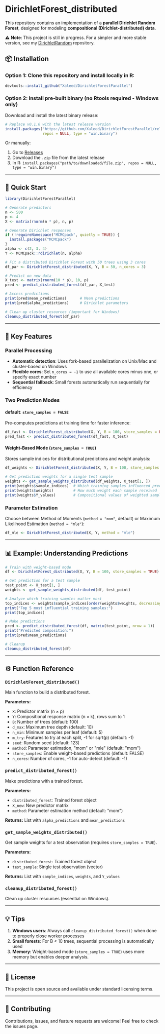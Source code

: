 # DirichletForest_distributed  

This repository contains an implementation of a **parallel Dirichlet Random Forest**, designed for modeling **compositional (Dirichlet-distributed) data**.  

⚠️ **Note**: This project is still in progress. For a simpler and more stable version, see my [DirichletRandom](https://github.com/Xaleed/DirichletForest.git) repository.  




## 📦 Installation  

### Option 1: Clone this repository and install locally in R:  
```r
devtools::install_github("Xaleed/DirichletForestParallel")
```
### Option 2: Install pre-built binary (no Rtools required - Windows only)

Download and install the latest binary release:
```r
# Replace v0.1.0 with the latest release version
install.packages("https://github.com/Xaleed/DirichletForestParallel/releases/download/v0.1.0/DirichletForestParallel_0.0.0.9000.zip", 
                 repos = NULL, type = "win.binary")
```

Or manually:
1. Go to [Releases](https://github.com/Xaleed/DirichletForestParallel/releases)
2. Download the `.zip` file from the latest release
3. In R: `install.packages("path/to/downloaded/file.zip", repos = NULL, type = "win.binary")`

---

## 🚀 Quick Start
```r
library(DirichletForestParallel)

# Generate predictors
n <- 500
p <- 4
X <- matrix(rnorm(n * p), n, p)

# Generate Dirichlet responses
if (!requireNamespace("MCMCpack", quietly = TRUE)) {
  install.packages("MCMCpack")
}
alpha <- c(2, 3, 4)
Y <- MCMCpack::rdirichlet(n, alpha)

# Fit a distributed Dirichlet Forest with 50 trees using 3 cores
df_par <- DirichletForest_distributed(X, Y, B = 50, n_cores = 3)

# Predict on new data
X_test <- matrix(rnorm(10 * p), 10, p)
pred <- predict_distributed_forest(df_par, X_test)

# Access predictions
print(pred$mean_predictions)      # Mean predictions
print(pred$alpha_predictions)     # Dirichlet parameters

# Clean up cluster resources (important for Windows)
cleanup_distributed_forest(df_par)
```

---

## 🔧 Key Features

### **Parallel Processing**
- **Automatic detection**: Uses fork-based parallelization on Unix/Mac and cluster-based on Windows
- **Flexible cores**: Set `n_cores = -1` to use all available cores minus one, or specify exact number
- **Sequential fallback**: Small forests automatically run sequentially for efficiency

### **Two Prediction Modes**

#### default: `store_samples = FALSE`
Pre-computes predictions at training time for faster inference:
```r
df_fast <- DirichletForest_distributed(X, Y, B = 100, store_samples = FALSE)
pred_fast <- predict_distributed_forest(df_fast, X_test)
```

#### Weight-Based Mode (`store_samples = TRUE`)
Stores sample indices for distributional predictions and weight analysis:
```r
df_weights <- DirichletForest_distributed(X, Y, B = 100, store_samples = TRUE)

# Get prediction weights for a single test sample
weights <- get_sample_weights_distributed(df_weights, X_test[1, ])
print(weights$sample_indices)  # Which training samples influenced prediction
print(weights$weights)         # How much weight each sample received
print(weights$Y_values)        # Compositional values of weighted samples
```

### **Parameter Estimation**
Choose between Method of Moments (`method = "mom"`, default) or Maximum Likelihood Estimation (`method = "mle"`):
```r
df_mle <- DirichletForest_distributed(X, Y, method = "mle")
```

---

## 📊 Example: Understanding Predictions
```r
# Train with weight-based mode
df <- DirichletForest_distributed(X, Y, B = 100, store_samples = TRUE)

# Get prediction for a test sample
test_point <- X_test[1, ]
weights <- get_sample_weights_distributed(df, test_point)

# Analyze which training samples matter most
top_indices <- weights$sample_indices[order(weights$weights, decreasing = TRUE)[1:5]]
print("Top 5 most influential training samples:")
print(top_indices)

# Make predictions
pred <- predict_distributed_forest(df, matrix(test_point, nrow = 1))
print("Predicted composition:")
print(pred$mean_predictions)

# Cleanup
cleanup_distributed_forest(df)
```

---

## ⚙️ Function Reference

### `DirichletForest_distributed()`
Main function to build a distributed forest.

**Parameters:**
- `X`: Predictor matrix (n × p)
- `Y`: Compositional response matrix (n × k), rows sum to 1
- `B`: Number of trees (default: 100)
- `d_max`: Maximum tree depth (default: 10)
- `n_min`: Minimum samples per leaf (default: 5)
- `m_try`: Features to try at each split, -1 for sqrt(p) (default: -1)
- `seed`: Random seed (default: 123)
- `method`: Parameter estimation, "mom" or "mle" (default: "mom")
- `store_samples`: Enable weight-based predictions (default: FALSE)
- `n_cores`: Number of cores, -1 for auto-detect (default: -1)

### `predict_distributed_forest()`
Make predictions with a trained forest.

**Parameters:**
- `distributed_forest`: Trained forest object
- `X_new`: New predictor matrix
- `method`: Parameter estimation method (default: "mom")

**Returns:** List with `alpha_predictions` and `mean_predictions`

### `get_sample_weights_distributed()`
Get sample weights for a test observation (requires `store_samples = TRUE`).

**Parameters:**
- `distributed_forest`: Trained forest object
- `test_sample`: Single test observation (vector)

**Returns:** List with `sample_indices`, `weights`, and `Y_values`

### `cleanup_distributed_forest()`
Clean up cluster resources (essential on Windows).

---

## 💡 Tips

1. **Windows users**: Always call `cleanup_distributed_forest()` when done to properly close worker processes
2. **Small forests**: For B < 10 trees, sequential processing is automatically used
3. **Memory**: Weight-based mode (`store_samples = TRUE`) uses more memory but enables deeper analysis.

---

## 📝 License

This project is open source and available under standard licensing terms.

---

## 🤝 Contributing

Contributions, issues, and feature requests are welcome! Feel free to check the issues page.
